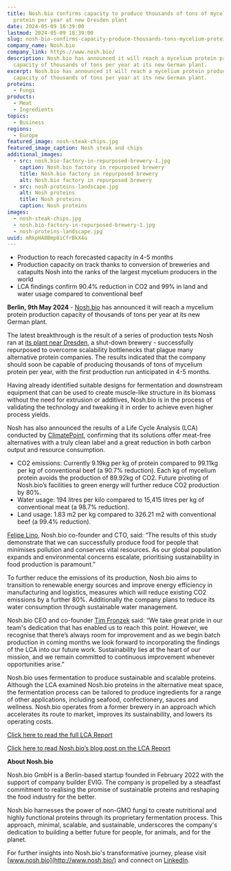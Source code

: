 ```yaml
---
title: Nosh.bio confirms capacity to produce thousands of tons of mycelium
  protein per year at new Dresden plant
date: 2024-05-09 16:39:00
lastmod: 2024-05-09 18:39:00
slug: nosh-bio-confirms-capacity-produce-thousands-tons-mycelium-protein-per-year-new-dresden-plant
company_name: Nosh.bio
company_link: https://www.nosh.bio/
description: Nosh.bio has announced it will reach a mycelium protein production
  capacity of thousands of tons per year at its new German plant.
excerpt: Nosh.bio has announced it will reach a mycelium protein production
  capacity of thousands of tons per year at its new German plant.
proteins:
  - Fungi
products:
  - Meat
  - Ingredients
topics:
  - Business
regions:
  - Europe
featured_image: nosh-steak-chips.jpg
featured_image_caption: Nosh steak and chips
additional_images:
  - src: nosh.bio-factory-in-repurposed-brewery-1.jpg
    caption: Nosh.bio factory in repurposed brewery
    title: Nosh.bio factory in repurposed brewery
    alt: Nosh.bio factory in repurposed brewery
  - src: nosh-proteins-landscape.jpg
    alt: Nosh proteins
    title: Nosh proteins
    caption: Nosh proteins
images:
  - nosh-steak-chips.jpg
  - nosh.bio-factory-in-repurposed-brewery-1.jpg
  - nosh-proteins-landscape.jpg
uuid: mRkpHA8Bmp8iCfrBkX4u
---
```

* Production to reach forecasted capacity in 4-5 months
* Production capacity on track thanks to conversion of breweries and catapults Nosh into the ranks of the largest mycelium producers in the world
* LCA findings confirm 90.4% reduction in CO2 and 99% in land and water usage compared to conventional beef

**Berlin, 9th May 2024** - [Nosh.bio](https://www.nosh.bio/) has announced it will reach a mycelium protein production capacity of thousands of tons per year at its new German plant. 

The latest breakthrough is the result of a series of production tests Nosh ran at [its plant near Dresden](https://www.youtube.com/watch?v=Lc82OP4IhFY), a shut-down brewery - successfully repurposed to overcome scalability bottlenecks that plague many alternative protein companies. The results indicated that the company should soon be capable of producing thousands of tons of mycelium protein per year, with the first production run anticipated in 4-5 months.

Having already identified suitable designs for fermentation and downstream equipment that can be used to create muscle-like structure in its biomass without the need for extrusion or additives, Nosh.bio is in the process of validating the technology and tweaking it in order to achieve even higher process yields.

Nosh has also announced the results of a Life Cycle Analysis (LCA) conducted by [ClimatePoint](https://platform.climatepoint.com/reports/offerings/0562e52f-4b92-4034-b600-b1bd1ba4fa9b), confirming that its solutions offer meat-free alternatives with a truly clean label and a great reduction in both carbon output and resource consumption.

* CO2 emissions: Currently 9.19kg per kg of protein compared to 99.11kg per kg of conventional beef (a 90.7% reduction). Each kg of mycelium protein avoids the production of 89.92kg of CO2. Future pivoting of Nosh.bio’s facilities to green energy will further reduce CO2 production by 80%.
* Water usage: 194 litres per kilo compared to 15,415 litres per kg of conventional meat (a 98.7% reduction).
* Land usage: 1.83 m2 per kg compared to 326.21 m2 with conventional beef (a 99.4% reduction).

[Felipe Lino](https://www.linkedin.com/in/felipe-lino-245b8026/), Nosh.bio co-founder and CTO, said: “The results of this study demonstrate that we can successfully produce food for people that minimises pollution and conserves vital resources. As our global population expands and environmental concerns escalate, prioritising sustainability in food production is paramount.”

To further reduce the emissions of its production, Nosh.bio aims to transition to renewable energy sources and improve energy efficiency in manufacturing and logistics, measures which will reduce existing CO2 emissions by a further 80%. Additionally the company plans to reduce its water consumption through sustainable water management.

Nosh.bio CEO and co-founder [Tim Fronzek](https://www.linkedin.com/in/tim-fronzek/) said: “We take great pride in our team's dedication that has enabled us to reach this point. However, we recognise that there’s always room for improvement and as we begin batch production in coming months we look forward to incorporating the findings of the LCA into our future work. Sustainability lies at the heart of our mission, and we remain committed to continuous improvement whenever opportunities arise.”

Nosh.bio uses fermentation to produce sustainable and scalable proteins. Although the LCA examined Nosh.bio proteins in the alternative meat space, the fermentation process can be tailored to produce ingredients for a range of other applications, including seafood, confectionery, sauces and wellness. Nosh.bio operates from a former brewery in an approach which accelerates its route to market, improves its sustainability, and lowers its operating costs.

[Click here to read the full LCA Report](https://platform.climatepoint.com/reports/offerings/0562e52f-4b92-4034-b600-b1bd1ba4fa9b)[](https://platform.climatepoint.com/reports/offerings/0562e52f-4b92-4034-b600-b1bd1ba4fa9b)

[Click here to read Nosh.bio’s blog post on the LCA Report](https://www.nosh.bio/blog/life-cycle-assessment-of-nosh-protein)

**About Nosh.bio**

Nosh.bio GmbH is a Berlin-based startup founded in February 2022 with the support of company builder EVIG. The company is propelled by a steadfast commitment to realising the promise of sustainable proteins and reshaping the food industry for the better.

Nosh.bio harnesses the power of non-GMO fungi to create nutritional and highly functional proteins through its proprietary fermentation process. This approach, minimal, scalable, and sustainable, underscores the company's dedication to building a better future for people, for animals, and for the planet.

For further insights into Nosh.bio's transformative journey, please visit [www.nosh.bio](http://www.nosh.bio/) and connect on [LinkedIn](https://www.linkedin.com/company/nosh-bio-gmbh/).
